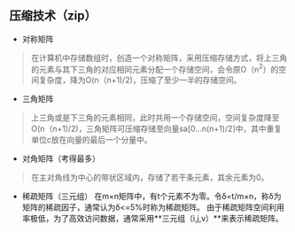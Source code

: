 


## 压缩技术（zip）
- 对称矩阵
>  在计算机中存储数组时，创造一个对称矩阵，采用压缩存储方式，将上三角的元素与其下三角的对应相同元素分配一个存储空间，会令原O（n$^2$）的空间复杂度，降为O(n（n+1)/2)，压缩了至少一半的存储空间。
- 三角矩阵
>上三角或是下三角的元素相同，此时共用一个存储空间，空间复杂度降至O(n（n+1)/2)，三角矩阵可压缩存储至向量sa[0...n(n+1)/2]中，其中重复单位c放在向量的最后一个分量中。
- 对角矩阵（考得最多）
>在主对角线为中心的带状区域内，存储了若干条元素，其余元素为0。
- 稀疏矩阵（三元组）
在m×n矩阵中，有t个元素不为零。令δ=t$/$m×n，称δ为矩阵的稀疏因子，通常认为δ<=5%时称为稀疏矩阵。
由于稀疏矩阵空间利用率极低，为了高效访问数据，通常采用**三元组（i,j,v）**来表示稀疏矩阵。
<!--stackedit_data:
eyJoaXN0b3J5IjpbLTcyNzM0OTU3OCwtMTQ2MDExNDYsLTE2MT
U4NTA3OTUsNTkxMjgzNzc3LC0xODM3MTY3MzU1XX0=
-->